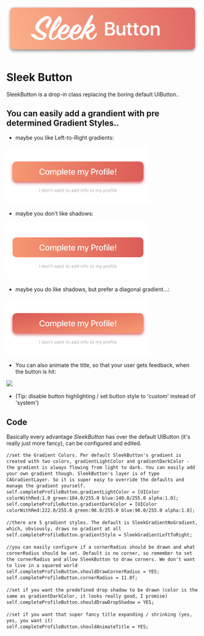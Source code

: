 [![header](https://github.com/MauriceArikoglu/sleek-button/blob/master/Assets/SleekButton.png)](https://github.com/MauriceArikoglu/sleek-button/blob/master/Assets/SleekButton.png)
# Sleek Button

SleekButton is a drop-in class replacing the boring default UIButton..

**You can easily add a grandient with pre determined Gradient Styles..**
-----

- maybe you like Left-to-Right gradients:
<img src="https://github.com/MauriceArikoglu/sleek-button/blob/master/Assets/LeftRightShadow.png" width="375">

- maybe you don't like shadows:
<img src="https://github.com/MauriceArikoglu/sleek-button/blob/master/Assets/LeftRightNoShadow.png" width="375">

- maybe you do like shadows, but prefer a diagonal gradient...:
<img src="https://github.com/MauriceArikoglu/sleek-button/blob/master/Assets/Diagonal.png" width="375">

- You can also animate the title, so that your user gets feedback, when the button is hit:

<img src="https://media.giphy.com/media/Tp8CAsPVpUPYY/giphy.gif" width="375">

- (Tip: disable button highlighting / set button style to 'custom' instead of 'system')

**Code**
-----
Basically every advantage _SleekButton_ has over the default UIButton (it's really just more fancy), can be configured and edited.

    //set the Gradient Colors. Per default SleekButton's gradient is created with two colors, gradientLightColor and gradientDarkColor - the gradient is always flowing from light to dark. You can easily add your own gradient though. SleekButton's layer is of type CAGradientLayer. So it is super easy to override the defaults and manage the gradient yourself.
    self.completeProfileButton.gradientLightColor = [UIColor colorWithRed:1.0 green:184.0/255.0 blue:140.0/255.0 alpha:1.0];
    self.completeProfileButton.gradientDarkColor = [UIColor colorWithRed:222.0/255.0 green:98.0/255.0 blue:98.0/255.0 alpha:1.0];
    
    //there are 5 gradient styles. The default is SleekGradientNoGradient, which, obviously, draws no gradient at all
    self.completeProfileButton.gradientStyle = SleekGradientLeftToRight;

    //you can easily configure if a cornerRadius should be drawn and what cornerRadius should be set. Default is no corner, so remember to set the cornerRadius and allow SleekButton to draw corners. We don't want to live in a squared world
    self.completeProfileButton.shouldDrawCornerRadius = YES;
    self.completeProfileButton.cornerRadius = 11.0f;

    //set if you want the predefined drop shadow to be drawn (color is the same as gradientDarkColor, it looks really good, I promise)
    self.completeProfileButton.shouldDrawDropShadow = YES;
    
    //set if you want that super fancy title expanding / shrinking (yes, yes, you want it)
    self.completeProfileButton.shouldAnimateTitle = YES;
    
